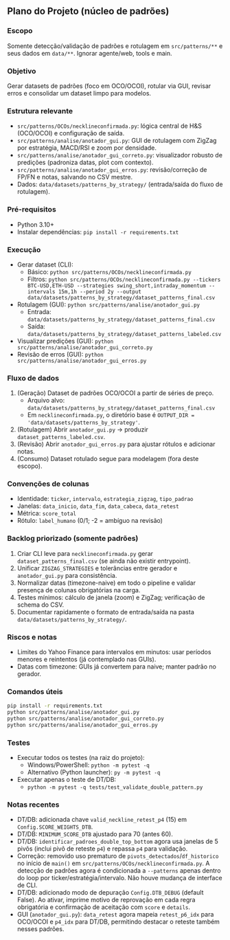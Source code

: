 ## Plano do Projeto (núcleo de padrões)

### Escopo
Somente detecção/validação de padrões e rotulagem em `src/patterns/**` e seus dados em `data/**`.
Ignorar agente/web, tools e main.

### Objetivo
Gerar datasets de padrões (foco em OCO/OCOI), rotular via GUI, revisar erros e consolidar um dataset limpo para modelos.

### Estrutura relevante
- `src/patterns/OCOs/necklineconfirmada.py`: lógica central de H&S (OCO/OCOI) e configuração de saída.
- `src/patterns/analise/anotador_gui.py`: GUI de rotulagem com ZigZag por estratégia, MACD/RSI e zoom por densidade.
- `src/patterns/analise/anotador_gui_correto.py`: visualizador robusto de predições (padroniza datas, plot com contexto).
- `src/patterns/analise/anotador_gui_erros.py`: revisão/correção de FP/FN e notas, salvando no CSV mestre.
- Dados: `data/datasets/patterns_by_strategy/` (entrada/saída do fluxo de rotulagem).

### Pré-requisitos
- Python 3.10+
- Instalar dependências: `pip install -r requirements.txt`

### Execução
- Gerar dataset (CLI):
  - Básico: `python src/patterns/OCOs/necklineconfirmada.py`
  - Filtros: `python src/patterns/OCOs/necklineconfirmada.py --tickers BTC-USD,ETH-USD --strategies swing_short,intraday_momentum --intervals 15m,1h --period 2y --output data/datasets/patterns_by_strategy/dataset_patterns_final.csv`
- Rotulagem (GUI): `python src/patterns/analise/anotador_gui.py`
  - Entrada: `data/datasets/patterns_by_strategy/dataset_patterns_final.csv`
  - Saída: `data/datasets/patterns_by_strategy/dataset_patterns_labeled.csv`
- Visualizar predições (GUI): `python src/patterns/analise/anotador_gui_correto.py`
- Revisão de erros (GUI): `python src/patterns/analise/anotador_gui_erros.py`

### Fluxo de dados
1) (Geração) Dataset de padrões OCO/OCOI a partir de séries de preço.
   - Arquivo alvo: `data/datasets/patterns_by_strategy/dataset_patterns_final.csv`
   - Em `necklineconfirmada.py`, o diretório base é `OUTPUT_DIR = 'data/datasets/patterns_by_strategy'`.
2) (Rotulagem) Abrir `anotador_gui.py` → produzir `dataset_patterns_labeled.csv`.
3) (Revisão) Abrir `anotador_gui_erros.py` para ajustar rótulos e adicionar notas.
4) (Consumo) Dataset rotulado segue para modelagem (fora deste escopo).

### Convenções de colunas
- Identidade: `ticker`, `intervalo`, `estrategia_zigzag`, `tipo_padrao`
- Janelas: `data_inicio`, `data_fim`, `data_cabeca`, `data_retest`
- Métrica: `score_total`
- Rótulo: `label_humano` (0/1; -2 = ambíguo na revisão)

### Backlog priorizado (somente padrões)
1. Criar CLI leve para `necklineconfirmada.py` gerar `dataset_patterns_final.csv` (se ainda não existir entrypoint).
2. Unificar `ZIGZAG_STRATEGIES` e tolerâncias entre gerador e `anotador_gui.py` para consistência.
3. Normalizar datas (timezone-naive) em todo o pipeline e validar presença de colunas obrigatórias na carga.
4. Testes mínimos: cálculo de janela (zoom) e ZigZag; verificação de schema do CSV.
5. Documentar rapidamente o formato de entrada/saída na pasta `data/datasets/patterns_by_strategy/`.

### Riscos e notas
- Limites do Yahoo Finance para intervalos em minutos: usar períodos menores e reintentos (já contemplado nas GUIs).
- Datas com timezone: GUIs já convertem para naive; manter padrão no gerador.

### Comandos úteis
```bash
pip install -r requirements.txt
python src/patterns/analise/anotador_gui.py
python src/patterns/analise/anotador_gui_correto.py
python src/patterns/analise/anotador_gui_erros.py
```

### Testes
- Executar todos os testes (na raiz do projeto):
  - Windows/PowerShell: `python -m pytest -q`
  - Alternativo (Python launcher): `py -m pytest -q`
- Executar apenas o teste de DT/DB:
  - `python -m pytest -q tests/test_validate_double_pattern.py`


### Notas recentes
- DT/DB: adicionada chave `valid_neckline_retest_p4` (15) em `Config.SCORE_WEIGHTS_DTB`.
- DT/DB: `MINIMUM_SCORE_DTB` ajustado para 70 (antes 60).
- DT/DB: `identificar_padroes_double_top_bottom` agora usa janelas de 5 pivôs (inclui pivô de reteste `p4`) e repassa `p4` para validação.
- Correção: removido uso prematuro de `pivots_detectados`/`df_historico` no início de `main()` em `src/patterns/OCOs/necklineconfirmada.py`. A detecção de padrões agora é condicionada a `--patterns` apenas dentro do loop por ticker/estratégia/intervalo. Não houve mudança de interface de CLI.
- DT/DB: adicionado modo de depuração `Config.DTB_DEBUG` (default False). Ao ativar, imprime motivo de reprovação em cada regra obrigatória e confirmação de aceitação com `score` e `details`.
 - GUI (`anotador_gui.py`): `data_retest` agora mapeia `retest_p6_idx` para OCO/OCOI e `p4_idx` para DT/DB, permitindo destacar o reteste também nesses padrões.
